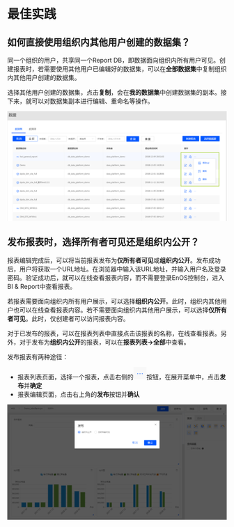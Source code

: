 # 最佳实践

## 如何直接使用组织内其他用户创建的数据集？

同一个组织的用户，共享同一个Report DB，即数据面向组织内所有用户可见。创建报表时，若需要使用其他用户已编辑好的数据集，可以在**全部数据集**中复制组织内其他用户创建的数据集。

选择其他用户创建的数据集，点击**复制**，会在**我的数据集**中创建数据集的副本。接下来，就可以对数据集副本进行编辑、重命名等操作。

![dataset_list](media/dataset_list.png)

## 发布报表时，选择**所有者可见**还是**组织内公开**？

报表编辑完成后，可以将当前报表发布为**仅所有者可见**或**组织内公开**。发布成功后，用户将获取一个URL地址。在浏览器中输入该URL地址，并输入用户名及登录密码。验证成功后，就可以在线查看报表内容，而不需要登录EnOS控制台，进入BI & Report中查看报表。

若报表需要面向组织内所有用户展示，可以选择**组织内公开**。此时，组织内其他用户也可以在线查看报表内容。若不需要面向组织内其他用户展示，可以选择**仅所有者可见**。此时，仅创建者可以访问报表内容。

对于已发布的报表，可以在报表列表中直接点击该报表的名称，在线查看报表。另外，对于发布为**组织内公开**的报表，可以在**报表列表->全部**中查看。

发布报表有两种途径：

- 报表列表页面，选择一个报表，点击右侧的![dataset_menu_extend](media/dataset_menu_extend.png)按钮，在展开菜单中，点击**发布**并**确定**
- 报表编辑页面，点击右上角的**发布**按钮并**确认**

![report_publish](media/report_publish.png)
